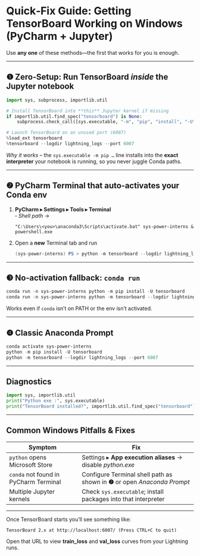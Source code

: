 # Quick‑Fix Guide: Getting TensorBoard Working on Windows (PyCharm + Jupyter)

Use **any one** of these methods—the first that works for you is enough.

---
## ❶ Zero‑Setup: Run TensorBoard *inside* the Jupyter notebook

```python
import sys, subprocess, importlib.util

# Install TensorBoard into **this** Jupyter kernel if missing
if importlib.util.find_spec("tensorboard") is None:
    subprocess.check_call([sys.executable, "-m", "pip", "install", "-U", "tensorboard"])

# Launch TensorBoard on an unused port (6007)
%load_ext tensorboard
%tensorboard --logdir lightning_logs --port 6007
```
*Why it works* – the `sys.executable -m pip …` line installs into the **exact interpreter** your notebook is running, so you never juggle Conda paths.

---
## ❷ PyCharm Terminal that auto‑activates your Conda env

1. **PyCharm ▸ Settings ▸ Tools ▸ Terminal**  
   ‑ *Shell path* →  
   ```
   "C:\Users\<you>\anaconda3\Scripts\activate.bat" sys-power-interns & powershell.exe
   ```

2. Open a **new** Terminal tab and run  
   ```powershell
   (sys-power-interns) PS > python -m tensorboard --logdir lightning_logs --port 6007
   ```

---
## ❸ No‑activation fallback: `conda run`

```powershell
conda run -n sys-power-interns python -m pip install -U tensorboard
conda run -n sys-power-interns python -m tensorboard --logdir lightning_logs --port 6007
```

Works even if `conda` isn’t on PATH or the env isn’t activated.

---
## ❹ Classic Anaconda Prompt

```powershell
conda activate sys-power-interns
python -m pip install -U tensorboard
python -m tensorboard --logdir lightning_logs --port 6007
```

---
## Diagnostics

```python
import sys, importlib.util
print("Python exe :", sys.executable)
print("TensorBoard installed?", importlib.util.find_spec("tensorboard") is not None)
```

---
## Common Windows Pitfalls & Fixes

| Symptom                          | Fix |
|----------------------------------|-----|
| `python` opens Microsoft Store   | Settings ▸ **App execution aliases** → disable *python.exe* |
| `conda` not found in PyCharm Terminal | Configure Terminal shell path as shown in **❷** or open *Anaconda Prompt* |
| Multiple Jupyter kernels         | Check `sys.executable`; install packages into that interpreter |

---
Once TensorBoard starts you’ll see something like:

```
TensorBoard 2.x at http://localhost:6007/ (Press CTRL+C to quit)
```

Open that URL to view **train_loss** and **val_loss** curves from your Lightning runs.